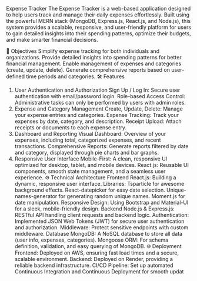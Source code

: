 Expense Tracker
The Expense Tracker is a web-based application designed to help users track and manage their daily expenses effortlessly. Built using the powerful MERN stack (MongoDB, Express.js, React.js, and Node.js), this system provides a scalable, responsive, and user-friendly platform for users to gain detailed insights into their spending patterns, optimize their budgets, and make smarter financial decisions.

🎯 Objectives
Simplify expense tracking for both individuals and organizations.
Provide detailed insights into spending patterns for better financial management.
Enable management of expenses and categories (create, update, delete).
Generate comprehensive reports based on user-defined time periods and categories.
🛠 Features
1. User Authentication and Authorization
Sign Up / Log In: Secure user authentication with email/password login.
Role-based Access Control: Administrative tasks can only be performed by users with admin roles.
2. Expense and Category Management
Create, Update, Delete: Manage your expense entries and categories.
Expense Tracking: Track your expenses by date, category, and description.
Receipt Upload: Attach receipts or documents to each expense entry.
3. Dashboard and Reporting
Visual Dashboard: Overview of your expenses, including total, categorized expenses, and recent transactions.
Comprehensive Reports: Generate reports filtered by date and category, displayed through pie charts and bar graphs.
4. Responsive User Interface
Mobile-First: A clean, responsive UI optimized for desktop, tablet, and mobile devices.
React.js: Reusable UI components, smooth state management, and a seamless user experience.
⚙ Technical Architecture
Frontend
React.js: Building a dynamic, responsive user interface.
Libraries:
Tsparticle for awesome background effects.
React-datepicker for easy date selection.
Unique-names-generator for generating random unique names.
Moment.js for date manipulation.
Responsive Design: Using Bootstrap and Material-UI for a sleek, mobile-friendly design.
Backend
Node.js & Express.js: RESTful API handling client requests and backend logic.
Authentication: Implemented JSON Web Tokens (JWT) for secure user authentication and authorization.
Middleware: Protect sensitive endpoints with custom middleware.
Database
MongoDB: A NoSQL database to store all data (user info, expenses, categories).
Mongoose ORM: For schema definition, validation, and easy querying of MongoDB.
🌐 Deployment
Frontend: Deployed on AWS, ensuring fast load times and a secure, scalable environment.
Backend: Deployed on Render, providing a reliable backend infrastructure.
CI/CD Pipeline: Set up automated Continuous Integration and Continuous Deployment for smooth updat
